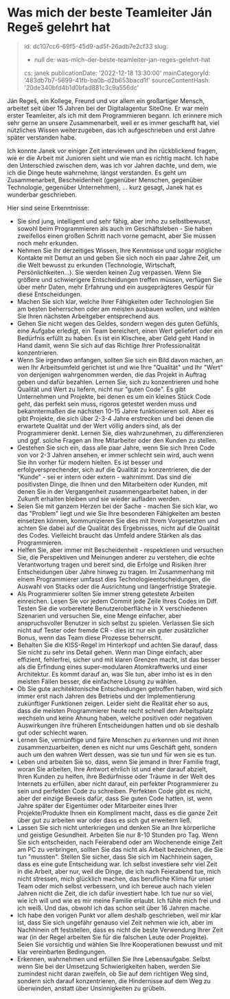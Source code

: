 Was mich der beste Teamleiter Ján Regeš gelehrt hat
===================================================

> id: dc107cc6-69f5-45d9-ad5f-26adb7e2cf33
> slug:
> 	- null
> 	de: was-mich-der-beste-teamleiter-jan-reges-gelehrt-hat
> 
> cs: janek
> publicationDate: '2022-12-18 13:30:00'
> mainCategoryId: '483db7b7-5699-41fb-ba0b-d2b653bacd1f'
> sourceContentHash: '20de340bfd4b1d0bfad881c3c9a556dc'

Ján Regeš, ein Kollege, Freund und vor allem ein großartiger Mensch, arbeitet seit über 15 Jahren bei der Digitalagentur SiteOne. Er war mein erster Teamleiter, als ich mit dem Programmieren begann. Ich erinnere mich sehr gerne an unsere Zusammenarbeit, weil er es immer geschafft hat, viel nützliches Wissen weiterzugeben, das ich aufgeschrieben und erst Jahre später verstanden habe.

Ich konnte Janek vor einiger Zeit interviewen und ihn rückblickend fragen, wie er die Arbeit mit Junioren sieht und wie man es richtig macht. Ich habe den Unterschied zwischen dem, was ich vor Jahren dachte, und dem, wie ich die Dinge heute wahrnehme, längst verstanden. Es geht um Zusammenarbeit, Bescheidenheit (gegenüber Menschen, gegenüber Technologie, gegenüber Unternehmen), ... kurz gesagt, Janek hat es wunderbar geschrieben.

Hier sind seine Erkenntnisse:

- Sie sind jung, intelligent und sehr fähig, aber imho zu selbstbewusst, sowohl beim Programmieren als auch im Geschäftsleben - Sie haben zweifellos einen großen Schritt nach vorne gemacht, aber Sie müssen noch mehr erkunden.
- Nehmen Sie Ihr derzeitiges Wissen, Ihre Kenntnisse und sogar mögliche Kontakte mit Demut an und geben Sie sich noch ein paar Jahre Zeit, um die Welt bewusst zu erkunden (Technologie, Wirtschaft, Persönlichkeiten...). Sie werden keinen Zug verpassen. Wenn Sie größere und schwierigere Entscheidungen treffen müssen, verfügen Sie über mehr Daten, mehr Erfahrung und ein ausgeprägteres Gespür für diese Entscheidungen.
- Machen Sie sich klar, welche Ihrer Fähigkeiten oder Technologien Sie am besten beherrschen oder am meisten ausbauen wollen, und wählen Sie Ihren nächsten Arbeitgeber entsprechend aus.
- Gehen Sie nicht wegen des Geldes, sondern wegen des guten Gefühls, eine Aufgabe erledigt, ein Team bereichert, einen Wert geliefert oder ein Bedürfnis erfüllt zu haben. Es ist ein Klischee, aber Geld geht Hand in Hand damit, wenn Sie sich auf das Richtige Ihrer Professionalität konzentrieren.
- Wenn Sie irgendwo anfangen, sollten Sie sich ein Bild davon machen, an wen Ihr Arbeitsumfeld gerichtet ist und wie Ihre "Qualität" und Ihr "Wert" von denjenigen wahrgenommen werden, die das Projekt in Auftrag geben und dafür bezahlen. Lernen Sie, sich zu konzentrieren und hohe Qualität und Wert zu liefern, nicht nur "guten Code". Es gibt Unternehmen und Projekte, bei denen es um ein kleines Stück Code geht, das perfekt sein muss, rigoros getestet werden muss und bekanntermaßen die nächsten 10-15 Jahre funktionieren soll. Aber es gibt Projekte, die sich über 2-3-4 Jahre erstrecken und bei denen die erwartete Qualität und der Wert völlig anders sind, als der Programmierer denkt. Lernen Sie, dies wahrzunehmen, zu differenzieren und ggf. solche Fragen an Ihre Mitarbeiter oder den Kunden zu stellen.
- Gestehen Sie sich ein, dass alle paar Jahre, wenn Sie sich Ihren Code von vor 2-3 Jahren ansehen, er immer schlecht sein wird, auch wenn Sie ihn vorher für modern hielten. Es ist besser und erfolgversprechender, sich auf die Qualität zu konzentrieren, die der "Kunde" - sei er intern oder extern - wahrnimmt. Das sind die positivsten Dinge, die Ihnen und den Mitarbeitern oder Kunden, mit denen Sie in der Vergangenheit zusammengearbeitet haben, in der Zukunft erhalten bleiben und sie wieder aufladen werden.
- Seien Sie mit ganzem Herzen bei der Sache - machen Sie sich klar, wo das "Problem" liegt und wie Sie Ihre besonderen Fähigkeiten am besten einsetzen können, kommunizieren Sie dies mit Ihrem Vorgesetzten und achten Sie dabei auf die Qualität des Ergebnisses, nicht auf die Qualität des Codes. Vielleicht braucht das Umfeld andere Stärken als das Programmieren.
- Helfen Sie, aber immer mit Bescheidenheit - respektieren und versuchen Sie, die Perspektiven und Meinungen anderer zu verstehen, die echte Verantwortung tragen und bereit sind, die Erfolge und Risiken ihrer Entscheidungen über Jahre hinweg zu tragen. Im Zusammenhang mit einem Programmierer umfasst dies Technologieentscheidungen, die Auswahl von Stacks oder die Ausrichtung und längerfristige Strategie.
- Als Programmierer sollten Sie immer streng getestete Arbeiten einreichen. Lesen Sie vor jedem Commit jede Zeile Ihres Codes im Diff. Testen Sie die vorbereitete Benutzeroberfläche in X verschiedenen Szenarien und versuchen Sie, eine Menge einfacher, aber anspruchsvoller Benutzer in sich selbst zu spielen. Verlassen Sie sich nicht auf Tester oder fremde CR - dies ist nur ein guter zusätzlicher Bonus, wenn das Team diese Prozesse beherrscht.
- Behalten Sie die KISS-Regel im Hinterkopf und achten Sie darauf, dass Sie nicht zu sehr ins Detail gehen. Wenn man Dinge einfach, aber effizient, fehlerfrei, sicher und mit klaren Grenzen macht, ist das besser als die Erfindung eines super-modularen Atomkraftwerks und einer Architektur. Es kommt darauf an, was Sie tun, aber imho ist es in den meisten Fällen besser, die einfachere Lösung zu wählen.
- Ob Sie gute architektonische Entscheidungen getroffen haben, wird sich immer erst nach Jahren des Betriebs und der Implementierung zukünftiger Funktionen zeigen. Leider sieht die Realität eher so aus, dass die meisten Programmierer heute recht schnell den Arbeitsplatz wechseln und keine Ahnung haben, welche positiven oder negativen Auswirkungen ihre früheren Entscheidungen hatten und ob sie deshalb gut oder schlecht waren.
- Lernen Sie, vernünftige und faire Menschen zu erkennen und mit ihnen zusammenzuarbeiten, denen es nicht nur ums Geschäft geht, sondern auch um den wahren Wert dessen, was sie tun und für wen sie es tun.
- Leben und arbeiten Sie so, dass, wenn Sie jemand in Ihrer Familie fragt, woran Sie arbeiten, Ihre Antwort ehrlich ist und eher darauf abzielt, Ihren Kunden zu helfen, ihre Bedürfnisse oder Träume in der Welt des Internets zu erfüllen, aber nicht darauf, ein perfekter Programmierer zu sein und perfekten Code zu schreiben. Perfekten Code gibt es nicht, aber der einzige Beweis dafür, dass Sie guten Code hatten, ist, wenn Jahre später der Eigentümer oder Mitarbeiter eines Ihrer Projekte/Produkte Ihnen ein Kompliment macht, dass es die ganze Zeit über gut zu arbeiten war oder dass es sich gut erweitern ließ.
- Lassen Sie sich nicht unterkriegen und denken Sie an Ihre körperliche und geistige Gesundheit. Arbeiten Sie nur 8-10 Stunden pro Tag. Wenn Sie sich entscheiden, nach Feierabend oder am Wochenende einige Zeit am PC zu verbringen, sollten Sie das nicht als Arbeit bezeichnen, die Sie tun "mussten". Stellen Sie sicher, dass Sie sich im Nachhinein sagen, dass es eine gute Entscheidung war. Ich selbst investiere sehr viel Zeit in die Arbeit, aber nur, weil die Dinge, die ich nach Feierabend tue, mich nicht stressen, mich glücklich machen, das berufliche Klima für unser Team oder mich selbst verbessern, und ich bereue auch nach vielen Jahren nicht die Zeit, die ich dafür investiert habe. Ich tue nur so viel, wie ich will und wie es mir meine Familie erlaubt. Ich fühle mich frei und ich weiß. Und das, obwohl ich das schon seit über 16 Jahren mache.
- Ich habe den vorigen Punkt vor allem deshalb geschrieben, weil mir klar ist, dass Sie sich ungefähr genauso viel Zeit nehmen wie ich, aber im Nachhinein oft feststellen, dass es nicht die beste Verwendung Ihrer Zeit war (in der Regel arbeiten Sie für die falschen Leute oder Projekte). Seien Sie vorsichtig und wählen Sie Ihre Kooperationen bewusst und mit klar vereinbarten Bedingungen.
- Erkennen, wahrnehmen und erfüllen Sie Ihre Lebensaufgabe. Selbst wenn Sie bei der Umsetzung Schwierigkeiten haben, werden Sie zumindest nicht daran zweifeln, ob Sie auf dem richtigen Weg sind, sondern sich darauf konzentrieren, die Hindernisse auf dem Weg zu überwinden, anstatt über Unsinnigkeiten zu grübeln.
